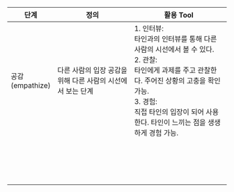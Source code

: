<table>
  <thead>
    <tr>
      <th>단계</th>
      <th>정의</th>
      <th>활용 Tool</th>
    </tr>
  </thead>
  <tbody>
    <tr>
      <td>공감<br>(empathize)</td>
      <td> 다른 사람의 입장 공감을 위해 다른 사람의 시선에서 보는 단계</td>
      <td>1. 인터뷰:<br> 타인과의 인터뷰를 통해 다른 사람의 시선에서 볼 수 있다.<br>
      2. 관찰:<br> 타인에게 과제를 주고 관찰한다. 주어진 상황의 고충을 확인 가능.<br>
        3. 경험:<br> 직접 타인의 입장이 되어 사용한다. 타인이 느끼는 점을 생생하게 경험 가능.<br>
      </td>
    </tr>
    <tr>
      <td>&nbsp;</td>
      <td>&nbsp;</td>
      <td></td>
    </tr>
    <tr>
      <td>&nbsp;</td>
      <td>&nbsp;</td>
      <td></td>
    </tr>
    <tr>
      <td>&nbsp;</td>
      <td>&nbsp;</td>
      <td>&nbsp;</td>
    </tr>
    <tr>
      <td>&nbsp;</td>
      <td>&nbsp;</td>
      <td>&nbsp;</td>
    </tr>
  </tbody>
</table>

